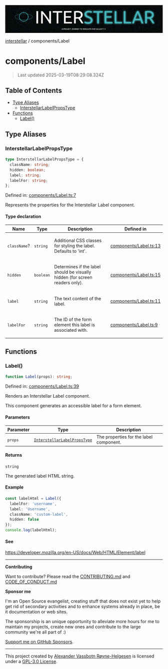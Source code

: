 <div><img alt="SPECCER logo" src="https://raw.githubusercontent.com/phun-ky/interstellar/main/public/interstellar-header.png" style="max-height:120px;"/></div>

[interstellar](../README.md) / components/Label

# components/Label

> Last updated 2025-03-19T08:29:08.324Z

## Table of Contents

- [Type Aliases](#type-aliases)
  - [InterstellarLabelPropsType](#interstellarlabelpropstype)
- [Functions](#functions)
  - [Label()](#label)

## Type Aliases

### InterstellarLabelPropsType

```ts
type InterstellarLabelPropsType = {
  className: string;
  hidden: boolean;
  label: string;
  labelFor: string;
};
```

Defined in:
[components/Label.ts:7](https://github.com/phun-ky/interstellar/blob/main/src/components/Label.ts#L7)

Represents the properties for the Interstellar Label component.

#### Type declaration

<table>
<thead>
<tr>
<th>Name</th>
<th>Type</th>
<th>Description</th>
<th>Defined in</th>
</tr>
</thead>
<tbody>
<tr>
<td>

<a id="classname"></a> `className`?

</td>
<td>

`string`

</td>
<td>

Additional CSS classes for styling the label. Defaults to 'int'.

</td>
<td>

[components/Label.ts:13](https://github.com/phun-ky/interstellar/blob/main/src/components/Label.ts#L13)

</td>
</tr>
<tr>
<td>

<a id="hidden"></a> `hidden`

</td>
<td>

`boolean`

</td>
<td>

Determines if the label should be visually hidden (for screen readers only).

</td>
<td>

[components/Label.ts:15](https://github.com/phun-ky/interstellar/blob/main/src/components/Label.ts#L15)

</td>
</tr>
<tr>
<td>

<a id="label"></a> `label`

</td>
<td>

`string`

</td>
<td>

The text content of the label.

</td>
<td>

[components/Label.ts:11](https://github.com/phun-ky/interstellar/blob/main/src/components/Label.ts#L11)

</td>
</tr>
<tr>
<td>

<a id="labelfor"></a> `labelFor`

</td>
<td>

`string`

</td>
<td>

The ID of the form element this label is associated with.

</td>
<td>

[components/Label.ts:9](https://github.com/phun-ky/interstellar/blob/main/src/components/Label.ts#L9)

</td>
</tr>
</tbody>
</table>

## Functions

### Label()

```ts
function Label(props): string;
```

Defined in:
[components/Label.ts:39](https://github.com/phun-ky/interstellar/blob/main/src/components/Label.ts#L39)

Renders an Interstellar Label component.

This component generates an accessible label for a form element.

#### Parameters

| Parameter | Type                                                                | Description                             |
| --------- | ------------------------------------------------------------------- | --------------------------------------- |
| `props`   | [`InterstellarLabelPropsType`](Label.md#interstellarlabelpropstype) | The properties for the label component. |

#### Returns

`string`

The generated label HTML string.

#### Example

```ts
const labelHtml = Label({
  labelFor: 'username',
  label: 'Username',
  className: 'custom-label',
  hidden: false
});
console.log(labelHtml);
```

#### See

<https://developer.mozilla.org/en-US/docs/Web/HTML/Element/label>

---

**Contributing**

Want to contribute? Please read the
[CONTRIBUTING.md](https://github.com/phun-ky/interstellar/blob/main/CONTRIBUTING.md)
and
[CODE_OF_CONDUCT.md](https://github.com/phun-ky/interstellar/blob/main/CODE_OF_CONDUCT.md)

**Sponsor me**

I'm an Open Source evangelist, creating stuff that does not exist yet to help
get rid of secondary activities and to enhance systems already in place, be it
documentation or web sites.

The sponsorship is an unique opportunity to alleviate more hours for me to
maintain my projects, create new ones and contribute to the large community
we're all part of :)

[Support me on GitHub Sponsors](https://github.com/sponsors/phun-ky).

---

This project created by [Alexander Vassbotn Røyne-Helgesen](http://phun-ky.net)
is licensed under a
[GPL-3.0 License](https://choosealicense.com/licenses/gpl-3.0/).
